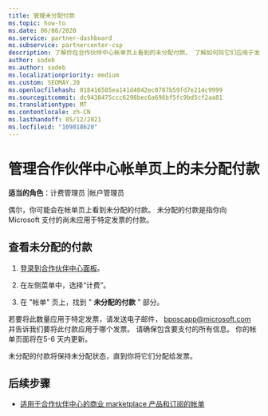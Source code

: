 ```yaml
---
title: 管理未分配付款
ms.topic: how-to
ms.date: 06/08/2020
ms.service: partner-dashboard
ms.subservice: partnercenter-csp
description: 了解你在合作伙伴中心帐单页上看到的未分配付款。 了解如何将它们应用于发票。
author: sodeb
ms.author: sodeb
ms.localizationpriority: medium
ms.custom: SEOMAY.20
ms.openlocfilehash: 018416585ea141d4842ec0787b59fd7e214c9999
ms.sourcegitcommit: dc9438475ccc6298bec6a698bf5fc9bd5cf2aa81
ms.translationtype: MT
ms.contentlocale: zh-CN
ms.lasthandoff: 05/12/2021
ms.locfileid: "109818620"
---
```

# <a name="manage-unallocated-payments-on-your-partner-center-billing-page"></a>管理合作伙伴中心帐单页上的未分配付款

**适当的角色**：计费管理员 |帐户管理员

偶尔，你可能会在帐单页上看到未分配的付款。 未分配的付款是指你向 Microsoft 支付的尚未应用于特定发票的付款。

## <a name="to-view-your-unallocated-payments"></a>查看未分配的付款

1. [登录到合作伙伴中心面板](https://partner.microsoft.com/dashboard/home)。

2. 在左侧菜单中，选择“计费”。

3. 在 "帐单" 页上，找到 " **未分配的付款** " 部分。 

若要将此数量应用于特定发票，请发送电子邮件， bposcapp@microsoft.com 并告诉我们要将此付款应用于哪个发票。 请确保包含要支付的所有信息。 你的帐单页面将在5-6 天内更新。 

未分配的付款将保持未分配状态，直到你将它们分配给发票。 

## <a name="next-steps"></a>后续步骤

- [适用于合作伙伴中心的商业 marketplace 产品和订阅的帐单](csp-commercial-marketplace-billing.md)